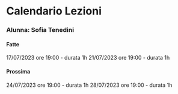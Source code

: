 # Calendario Lezioni 


### Alunna: Sofia Tenedini

#### Fatte

17/07/2023 ore 19:00 - durata 1h
21/07/2023 ore 19:00 - durata 1h

#### Prossima

24/07/2023 ore 19:00 - durata 1h
28/07/2023 ore 19:00 - durata 1h

